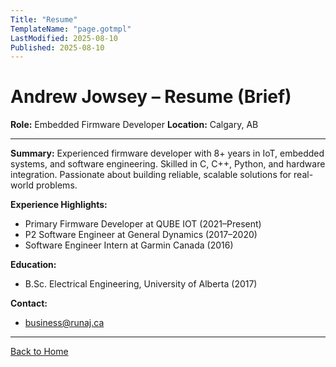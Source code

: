 ```yaml
---
Title: "Resume"
TemplateName: "page.gotmpl"
LastModified: 2025-08-10
Published: 2025-08-10
---
```


# Andrew Jowsey – Resume (Brief)

**Role:** Embedded Firmware Developer
**Location:** Calgary, AB

---

**Summary:**
Experienced firmware developer with 8+ years in IoT, embedded systems, and software engineering. Skilled in C, C++, Python, and hardware integration. Passionate about building reliable, scalable solutions for real-world problems.

**Experience Highlights:**
- Primary Firmware Developer at QUBE IOT (2021–Present)
- P2 Software Engineer at General Dynamics (2017–2020)
- Software Engineer Intern at Garmin Canada (2016)

**Education:**
- B.Sc. Electrical Engineering, University of Alberta (2017)

**Contact:**
- [business@runaj.ca](mailto:business@runaj.ca)

---

[Back to Home](/index.html)
